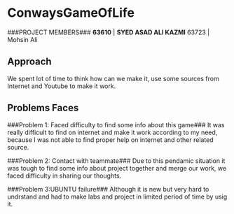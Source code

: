 # ConwaysGameOfLife
###PROJECT MEMBERS###
**63610** | **SYED ASAD ALI KAZMI**
63723 | Mohsin Ali

## Approach ##
We spent lot of time to think how can we make it, use some sources from Internet and Youtube to make it work.

## Problems Faces ##

###Problem 1: Faced difficulty to find some info about this game###
It was really difficult to find on internet and make it work according to my need, because I was not able to find proper help on internet and other related source.

###Problem 2: Contact with teammate###
Due to this pendamic situation it was tough to find some info about project together and merge our work, we faced difficulty in sharing our thoughts. 

###Problem 3:UBUNTU failure###
Although it is new but very hard to undrstand and had to make labs and project in limited period of time by usig it.
